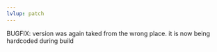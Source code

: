 ```yaml
---
lvlup: patch
---
```


BUGFIX: version was again taked from the wrong place. it is now being hardcoded during build
